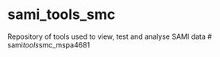 # sami_tools_smc
Repository of tools used to view, test and analyse SAMI data
#   s a m i _ t o o l s _ s m c _ m s p a 4 6 8 1  
 